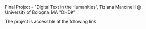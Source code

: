 Final Project - "Digital Text in the Humanities", Tiziana Mancinelli @ University of Bologna, MA "DHDK"

The project is accessible at the following link

